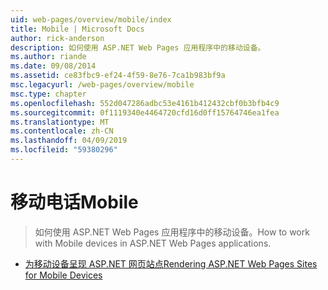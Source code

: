 ```yaml
---
uid: web-pages/overview/mobile/index
title: Mobile | Microsoft Docs
author: rick-anderson
description: 如何使用 ASP.NET Web Pages 应用程序中的移动设备。
ms.author: riande
ms.date: 09/08/2014
ms.assetid: ce83fbc9-ef24-4f59-8e76-7ca1b983bf9a
msc.legacyurl: /web-pages/overview/mobile
msc.type: chapter
ms.openlocfilehash: 552d047286adbc53e4161b412432cbf0b3bfb4c9
ms.sourcegitcommit: 0f1119340e4464720cfd16d0ff15764746ea1fea
ms.translationtype: MT
ms.contentlocale: zh-CN
ms.lasthandoff: 04/09/2019
ms.locfileid: "59380296"
---
```

# <a name="mobile"></a><span data-ttu-id="3e1cd-103">移动电话</span><span class="sxs-lookup"><span data-stu-id="3e1cd-103">Mobile</span></span>

> <span data-ttu-id="3e1cd-104">如何使用 ASP.NET Web Pages 应用程序中的移动设备。</span><span class="sxs-lookup"><span data-stu-id="3e1cd-104">How to work with Mobile devices in ASP.NET Web Pages applications.</span></span>


- [<span data-ttu-id="3e1cd-105">为移动设备呈现 ASP.NET 网页站点</span><span class="sxs-lookup"><span data-stu-id="3e1cd-105">Rendering ASP.NET Web Pages Sites for Mobile Devices</span></span>](rendering-aspnet-web-pages-sites-for-mobile-devices.md)
